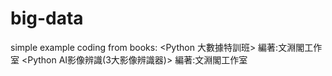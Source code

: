 # big-data
simple example coding from books:
<Python 大數據特訓班> 編著:文淵閣工作室
<Python AI影像辨識(3大影像辨識器)> 編著:文淵閣工作室
